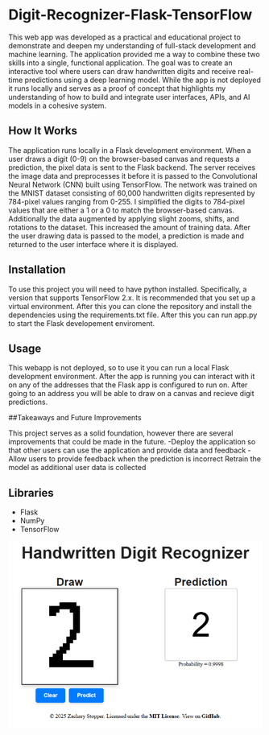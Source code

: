 # Digit-Recognizer-Flask-TensorFlow

This web app was developed as a practical and educational project to demonstrate and deepen my understanding of full-stack development and machine learning. The application provided me a way to combine these two skills into a single, functional application. The goal was to create an interactive tool where users can draw handwritten digits and receive real-time predictions using a deep learning model. While the app is not deployed it runs locally and serves as a proof of concept that highlights my understanding of how to build and integrate user interfaces, APIs, and AI models in a cohesive system.

## How It Works

The application runs locally in a Flask development environment. When a user draws a digit (0-9) on the browser-based canvas and requests a prediction, the pixel data is sent to the Flask backend. The server receives the image data and preprocesses it before it is passed to the Convolutional Neural Network (CNN) built using TensorFlow. The network was trained on the MNIST dataset consisting of 60,000 handwritten digits represented by 784-pixel values ranging from 0-255. I simplified the digits to 784-pixel values that are either a 1 or a 0 to match the browser-based canvas. Additionally the data augmented by applying slight zooms, shifts, and rotations to the dataset. This increased the amount of training data. After the user drawing data is passed to the model, a prediction is made and returned to the user interface where it is displayed.


## Installation
To use this project you will need to have python installed. Specifically, a version that supports TensorFlow 2.x. It is recommended that you set up a virtual environment. After this you can clone the repository and install the dependencies using the requirements.txt file. After this you can run app.py to start the Flask developement enviroment. 


## Usage
This webapp is not deployed, so to use it you can run a local Flask development environment. After the app is running you can interact with it on any of the addresses that the Flask app is configured to run on. After going to an address you will be able to draw on a canvas and recieve digit predictions. 


##Takeaways and Future Improvements

This project serves as a solid foundation, however there are several improvements that could be made in the future.
-Deploy the application so that other users can use the application and provide data and feedback
-Allow users to provide feedback when the prediction is incorrect
Retrain the model as additional user data is collected



## Libraries
- Flask
- NumPy
- TensorFlow

![Web App](app.png)

